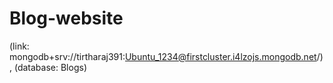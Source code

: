 # Blog-website


(link: mongodb+srv://tirtharaj391:Ubuntu_1234@firstcluster.i4lzojs.mongodb.net/), 
(database: Blogs)
